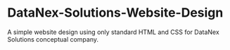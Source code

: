 # DataNex-Solutions-Website-Design
A simple website design using only standard HTML and CSS for DataNex Solutions conceptual company.
